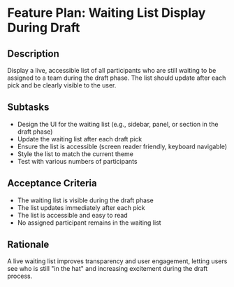 # Feature Plan: Waiting List Display During Draft

## Description
Display a live, accessible list of all participants who are still waiting to be assigned to a team during the draft phase. The list should update after each pick and be clearly visible to the user.

## Subtasks
- Design the UI for the waiting list (e.g., sidebar, panel, or section in the draft phase)
- Update the waiting list after each draft pick
- Ensure the list is accessible (screen reader friendly, keyboard navigable)
- Style the list to match the current theme
- Test with various numbers of participants

## Acceptance Criteria
- The waiting list is visible during the draft phase
- The list updates immediately after each pick
- The list is accessible and easy to read
- No assigned participant remains in the waiting list

## Rationale
A live waiting list improves transparency and user engagement, letting users see who is still "in the hat" and increasing excitement during the draft process.
